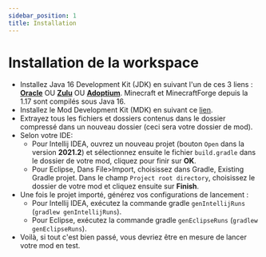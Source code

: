```yaml
---
sidebar_position: 1
title: Installation
---
```


# Installation de la workspace

- Installez Java 16 Development Kit (JDK) en suivant l'un de ces 3 liens : **[Oracle](https://www.oracle.com/java/technologies/javase-jdk16-downloads.html)** OU **[Zulu](https://www.azul.com/downloads/?version=java-16-sts&package=jdk-fx)** OU **[Adoptium](https://adoptium.net/?variant=openjdk16&jvmVariant=hotspot)**. Minecraft et MinecraftForge depuis la 1.17 sont compilés sous Java 16.
- Installez le Mod Development Kit (MDK) en suivant ce [lien](https://files.minecraftforge.net/).
- Extrayez tous les fichiers et dossiers contenus dans le dossier compressé dans un nouveau dossier (ceci sera votre dossier de mod).
- Selon votre IDE:
  - Pour Intellij IDEA, ouvrez un nouveau projet (bouton `Open` dans la version **2021.2**) et sélectionnez ensuite le fichier `build.gradle` dans le dossier de votre mod, cliquez pour finir sur **OK**.
  - Pour Eclipse, Dans File>Import, choisissez dans Gradle, Existing Gradle projet. Dans le champ `Project root directory`, choisissez le dossier de votre mod et cliquez ensuite sur **Finish**.
- Une fois le projet importé, générez vos configurations de lancement :
  - Pour Intellij IDEA, exécutez la commande gradle `genIntellijRuns` (`gradlew genIntellijRuns`).
  - Pour Eclipse, exécutez la commande gradle `genEclipseRuns` (`gradlew genEclipseRuns`).
- Voilà, si tout c'est bien passé, vous devriez être en mesure de lancer votre mod en test.
